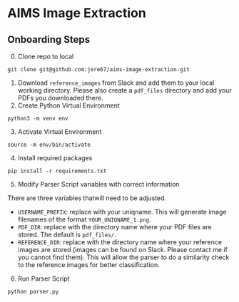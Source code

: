 # AIMS Image Extraction

## Onboarding Steps
0. Clone repo to local
```
git clone git@github.com:jere67/aims-image-extraction.git
```
1. Download `reference_images` from Slack and add them to your local working directory. Please also create a  `pdf_files` directory and add your PDFs you downloaded there.
2. Create Python Virtual Environment
```
python3 -m venv env
```
3. Activate Virtual Environment
```
source -m env/bin/activate
```
4. Install required packages
```
pip install -r requirements.txt
```
5. Modify Parser Script variables with correct information

There are three variables thatwill need to be adjusted. 
- `USERNAME_PREFIX`: replace with your uniqname. This will generate image filenames of the format `YOUR_UNIQNAME_1.png`.
- `PDF_DIR`: replace with the directory name where your PDF files are stored. The default is `pdf_files/`. 
- `REFERENCE_DIR`: replace with the directory name where your reference images are stored (images can be found on Slack. Please contact me if you cannot find them). This will allow the parser to do a similarity check to the reference images for better classification. 

6. Run Parser Script
```
python parser.py
```

